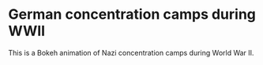 # German concentration camps during WWII

This is a Bokeh animation of Nazi concentration camps during World War II.

